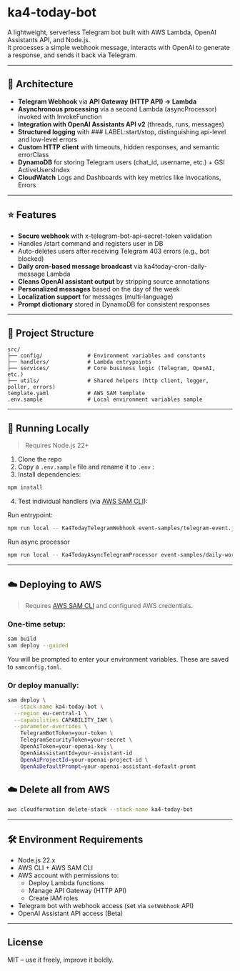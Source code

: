 # ka4-today-bot

A lightweight, serverless Telegram bot built with AWS Lambda, OpenAI Assistants API, and Node.js.  
It processes a simple webhook message, interacts with OpenAI to generate a response, and sends it back via Telegram.

---

## 📐 Architecture
- **Telegram Webhook** via **API Gateway (HTTP API) → Lambda**
- **Asynchronous processing** via a second Lambda (asyncProcessor) invoked with InvokeFunction
- **Integration with OpenAI Assistants API v2** (threads, runs, messages)
- **Structured logging** with ### LABEL:start/stop, distinguishing api-level and low-level errors
- **Custom HTTP client** with timeouts, hidden responses, and semantic errorClass
- **DynamoDB** for storing Telegram users (chat_id, username, etc.) + GSI ActiveUsersIndex
- **CloudWatch** Logs and Dashboards with key metrics like Invocations, Errors

---

## ⭐ Features
- **Secure webhook** with x-telegram-bot-api-secret-token validation
- Handles /start command and registers user in DB
- Auto-deletes users after receiving Telegram 403 errors (e.g., bot blocked)
- **Daily cron-based message broadcast** via ka4today-cron-daily-message Lambda
- **Cleans OpenAI assistant output** by stripping source annotations
- **Personalized messages** based on the day of the week
- **Localization support** for messages (multi-language)
- **Prompt dictionary** stored in DynamoDB for consistent responses

---

## 🧩 Project Structure

```
src/
├── config/              # Environment variables and constants
├── handlers/            # Lambda entrypoints
├── services/            # Core business logic (Telegram, OpenAI, etc.)
├── utils/               # Shared helpers (http client, logger, poller, errors)
template.yaml            # AWS SAM template
.env.sample              # Local environment variables sample
```

---

## 🚀 Running Locally

> Requires Node.js 22+

1. Clone the repo
2. Copy a `.env.sample` file and rename it to `.env` :
3. Install dependencies:

```bash
npm install
```

4. Test individual handlers (via [AWS SAM CLI](https://docs.aws.amazon.com/serverless-application-model/latest/developerguide/serverless-sam-cli.html)):

Run entrypoint:
```bash
npm run local -- Ka4TodayTelegramWebhook event-samples/telegram-event.json
```

Run async processor
```bash
npm run local -- Ka4TodayAsyncTelegramProcessor event-samples/daily-workout.json
```

---

## ☁️ Deploying to AWS

> Requires [AWS SAM CLI](https://docs.aws.amazon.com/serverless-application-model/latest/developerguide/serverless-sam-cli-install.html) and configured AWS credentials.

### One-time setup:

```bash
sam build
sam deploy --guided
```

You will be prompted to enter your environment variables. These are saved to `samconfig.toml`.

### Or deploy manually:

```bash
sam deploy \
  --stack-name ka4-today-bot \
  --region eu-central-1 \
  --capabilities CAPABILITY_IAM \
  --parameter-overrides \
    TelegramBotToken=your-token \
    TelegramSecurityToken=your-secret \
    OpenAiToken=your-openai-key \
    OpenAiAssistantId=your-assistant-id
    OpenAiProjectId=your-openai-project-id \
    OpenAiDefaultPrompt=your-openai-assistant-default-promt
```

## ☁️ Delete all from AWS

```bash
aws cloudformation delete-stack --stack-name ka4-today-bot
```

---

## 🛠️ Environment Requirements

- Node.js 22.x
- AWS CLI + AWS SAM CLI
- AWS account with permissions to:
  - Deploy Lambda functions
  - Manage API Gateway (HTTP API)
  - Create IAM roles
- Telegram bot with webhook access (set via `setWebhook` API)
- OpenAI Assistant API access (Beta)

---

## License

MIT – use it freely, improve it boldly.

